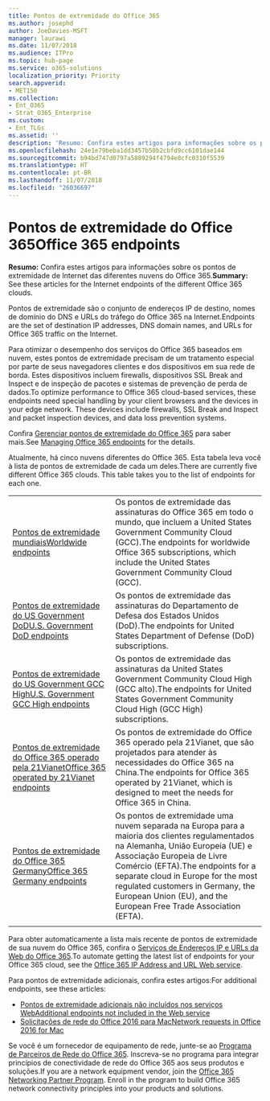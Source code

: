 ```yaml
---
title: Pontos de extremidade do Office 365
ms.author: josephd
author: JoeDavies-MSFT
manager: laurawi
ms.date: 11/07/2018
ms.audience: ITPro
ms.topic: hub-page
ms.service: o365-solutions
localization_priority: Priority
search.appverid:
- MET150
ms.collection:
- Ent_O365
- Strat_O365_Enterprise
ms.custom:
- Ent_TLGs
ms.assetid: ''
description: 'Resumo: Confira estes artigos para informações sobre os pontos de extremidade de Internet das diferentes nuvens do Office 365.'
ms.openlocfilehash: 24e1e79beba1dd3457b50b2cbfd9cc6101dae144
ms.sourcegitcommit: b94bd747d0797a5889294f4794e8cfc0310f5539
ms.translationtype: HT
ms.contentlocale: pt-BR
ms.lasthandoff: 11/07/2018
ms.locfileid: "26036697"
---
```

# <a name="office-365-endpoints"></a><span data-ttu-id="46a4f-103">Pontos de extremidade do Office 365</span><span class="sxs-lookup"><span data-stu-id="46a4f-103">Office 365 endpoints</span></span>

<span data-ttu-id="46a4f-104">**Resumo:** Confira estes artigos para informações sobre os pontos de extremidade de Internet das diferentes nuvens do Office 365.</span><span class="sxs-lookup"><span data-stu-id="46a4f-104">**Summary:** See these articles for the Internet endpoints of the different Office 365 clouds.</span></span>
  
<span data-ttu-id="46a4f-105">Pontos de extremidade são o conjunto de endereços IP de destino, nomes de domínio do DNS e URLs do tráfego do Office 365 na Internet.</span><span class="sxs-lookup"><span data-stu-id="46a4f-105">Endpoints are the set of destination IP addresses, DNS domain names, and URLs for Office 365 traffic on the Internet.</span></span> 

<span data-ttu-id="46a4f-p101">Para otimizar o desempenho dos serviços do Office 365 baseados em nuvem, estes pontos de extremidade precisam de um tratamento especial por parte de seus navegadores clientes e dos dispositivos em sua rede de borda. Estes dispositivos incluem firewalls, dispositivos SSL Break and Inspect e de inspeção de pacotes e sistemas de prevenção de perda de dados.</span><span class="sxs-lookup"><span data-stu-id="46a4f-p101">To optimize performance to Office 365 cloud-based services, these endpoints need special handling by your client browsers and the devices in your edge network. These devices include firewalls, SSL Break and Inspect and packet inspection devices, and data loss prevention systems.</span></span>

<span data-ttu-id="46a4f-108">Confira [Gerenciar pontos de extremidade do Office 365](managing-office-365-endpoints.md) para saber mais.</span><span class="sxs-lookup"><span data-stu-id="46a4f-108">See [Managing Office 365 endpoints](managing-office-365-endpoints.md) for the details.</span></span>

<span data-ttu-id="46a4f-p102">Atualmente, há cinco nuvens diferentes do Office 365. Esta tabela leva você à lista de pontos de extremidade de cada um deles.</span><span class="sxs-lookup"><span data-stu-id="46a4f-p102">There are currently five different Office 365 clouds. This table takes you to the list of endpoints for each one.</span></span>

|||
|:-------|:-----|
| [<span data-ttu-id="46a4f-111">Pontos de extremidade mundiais</span><span class="sxs-lookup"><span data-stu-id="46a4f-111">Worldwide endpoints</span></span>](urls-and-ip-address-ranges.md) | <span data-ttu-id="46a4f-112">Os pontos de extremidade das assinaturas do Office 365 em todo o mundo, que incluem a United States Government Community Cloud (GCC).</span><span class="sxs-lookup"><span data-stu-id="46a4f-112">The endpoints for worldwide Office 365 subscriptions, which include the United States Government Community Cloud (GCC).</span></span> |
| [<span data-ttu-id="46a4f-113">Pontos de extremidade do US Government DoD</span><span class="sxs-lookup"><span data-stu-id="46a4f-113">U.S. Government DoD endpoints</span></span>](office-365-u-s-government-dod-endpoints.md) | <span data-ttu-id="46a4f-114">Os pontos de extremidade das assinaturas do Departamento de Defesa dos Estados Unidos (DoD).</span><span class="sxs-lookup"><span data-stu-id="46a4f-114">The endpoints for United States Department of Defense (DoD) subscriptions.</span></span> |
| [<span data-ttu-id="46a4f-115">Pontos de extremidade do US Government GCC High</span><span class="sxs-lookup"><span data-stu-id="46a4f-115">U.S. Government GCC High endpoints</span></span>](office-365-u-s-government-gcc-high-endpoints.md) | <span data-ttu-id="46a4f-116">Os pontos de extremidade das assinaturas da United States Government Community Cloud High (GCC alto).</span><span class="sxs-lookup"><span data-stu-id="46a4f-116">The endpoints for United States Government Community Cloud High (GCC High) subscriptions.</span></span> |
| [<span data-ttu-id="46a4f-117">Pontos de extremidade do Office 365 operado pela 21Vianet</span><span class="sxs-lookup"><span data-stu-id="46a4f-117">Office 365 operated by 21Vianet endpoints</span></span>](urls-and-ip-address-ranges-21vianet.md) | <span data-ttu-id="46a4f-118">Os pontos de extremidade do Office 365 operado pela 21Vianet, que são projetados para atender às necessidades do Office 365 na China.</span><span class="sxs-lookup"><span data-stu-id="46a4f-118">The endpoints for Office 365 operated by 21Vianet, which is designed to meet the needs for Office 365 in China.</span></span> |
| [<span data-ttu-id="46a4f-119">Pontos de extremidade do Office 365 Germany</span><span class="sxs-lookup"><span data-stu-id="46a4f-119">Office 365 Germany endpoints</span></span>](office-365-germany-endpoints.md) | <span data-ttu-id="46a4f-120">Os pontos de extremidade uma nuvem separada na Europa para a maioria dos clientes regulamentados na Alemanha, União Europeia (UE) e Associação Europeia de Livre Comércio (EFTA).</span><span class="sxs-lookup"><span data-stu-id="46a4f-120">The endpoints for a separate cloud in Europe for the most regulated customers in Germany, the European Union (EU), and the European Free Trade Association (EFTA).</span></span> |
|||

<span data-ttu-id="46a4f-121">Para obter automaticamente a lista mais recente de pontos de extremidade de sua nuvem do Office 365, confira o [Serviços de Endereços IP e URLs da Web do Office 365](office-365-ip-web-service.md).</span><span class="sxs-lookup"><span data-stu-id="46a4f-121">To automate getting the latest list of endpoints for your Office 365 cloud, see the [Office 365 IP Address and URL Web service](office-365-ip-web-service.md).</span></span>

<span data-ttu-id="46a4f-122">Para pontos de extremidade adicionais, confira estes artigos:</span><span class="sxs-lookup"><span data-stu-id="46a4f-122">For additional endpoints, see these articles:</span></span>

- [<span data-ttu-id="46a4f-123">Pontos de extremidade adicionais não incluídos nos serviços Web</span><span class="sxs-lookup"><span data-stu-id="46a4f-123">Additional endpoints not included in the Web service</span></span>](additional-office365-ip-addresses-and-urls.md)
- [<span data-ttu-id="46a4f-124">Solicitações de rede do Office 2016 para Mac</span><span class="sxs-lookup"><span data-stu-id="46a4f-124">Network requests in Office 2016 for Mac</span></span>](network-requests-in-office-2016-for-mac.md)

<span data-ttu-id="46a4f-p103">Se você é um fornecedor de equipamento de rede, junte-se ao [Programa de Parceiros de Rede do Office 365](office-365-networking-partner-program.md). Inscreva-se no programa para integrar princípios de conectividade de rede do Office 365 aos seus produtos e soluções.</span><span class="sxs-lookup"><span data-stu-id="46a4f-p103">If you are a network equipment vendor, join the [Office 365 Networking Partner Program](office-365-networking-partner-program.md). Enroll in the program to build Office 365 network connectivity principles into your products and solutions.</span></span> 
